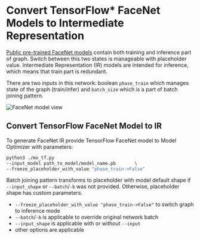# Convert TensorFlow* FaceNet Models to Intermediate Representation 

[Public pre-trained FaceNet models](https://github.com/davidsandberg/facenet#pre-trained-models) contain both training
and inference part of graph. Switch between this two states is manageable with placeholder value.
Intermediate Representation (IR) models are intended for inference, which means that train part is redundant.

There are two inputs in this network: boolean `phase_train` which manages state of the graph (train/infer) and
`batch_size` which is a part of batch joining pattern.


![FaceNet model view](../../../img/FaceNet.png)

## Convert TensorFlow FaceNet Model to IR

To generate FaceNet IR provide TensorFlow FaceNet model to Model Optimizer with parameters:
```sh
python3 ./mo_tf.py
--input_model path_to_model/model_name.pb       \
--freeze_placeholder_with_value "phase_train->False"
```

Batch joining pattern transforms to placeholder with model default shape if `--input_shape` or `--batch`/`-b` was not
provided. Otherwise, placeholder shape has custom parameters.

* `--freeze_placeholder_with_value "phase_train->False"` to switch graph to inference mode
* `--batch`/`-b` is applicable to override original network batch
* `--input_shape` is applicable with or without `--input`
* other options are applicable
